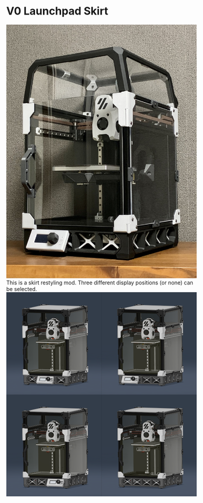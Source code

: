 # V0 Launchpad Skirt
![front](https://github.com/ponkotsu1/Voron-Mods/blob/main/V0%20Launchpad%20Skirt/Images/64.jpg)
This is a skirt restyling mod.
Three different display positions (or none) can be selected.
![displayposition](https://github.com/ponkotsu1/Voron-Mods/blob/main/V0%20Launchpad%20Skirt/Images/D.png)
